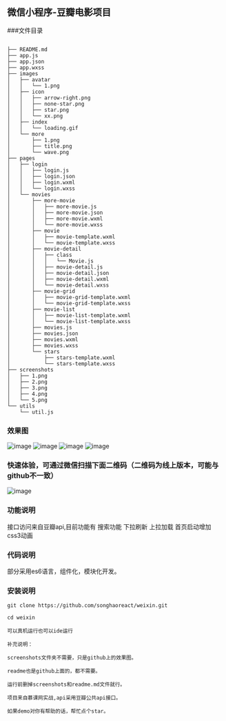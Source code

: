 ## 微信小程序-豆瓣电影项目
###文件目录

```

├── README.md
├── app.js
├── app.json
├── app.wxss
├── images
│   ├── avatar
│   │   └── 1.png
│   ├── icon
│   │   ├── arrow-right.png
│   │   ├── none-star.png
│   │   ├── star.png
│   │   └── xx.png
│   ├── index
│   │   └── loading.gif
│   └── more
│       ├── 1.png
│       ├── title.png
│       └── wave.png
├── pages
│   ├── login
│   │   ├── login.js
│   │   ├── login.json
│   │   ├── login.wxml
│   │   └── login.wxss
│   └── movies
│       ├── more-movie
│       │   ├── more-movie.js
│       │   ├── more-movie.json
│       │   ├── more-movie.wxml
│       │   └── more-movie.wxss
│       ├── movie
│       │   ├── movie-template.wxml
│       │   └── movie-template.wxss
│       ├── movie-detail
│       │   ├── class
│       │   │   └── Movie.js
│       │   ├── movie-detail.js
│       │   ├── movie-detail.json
│       │   ├── movie-detail.wxml
│       │   └── movie-detail.wxss
│       ├── movie-grid
│       │   ├── movie-grid-template.wxml
│       │   └── movie-grid-template.wxss
│       ├── movie-list
│       │   ├── movie-list-template.wxml
│       │   └── movie-list-template.wxss
│       ├── movies.js
│       ├── movies.json
│       ├── movies.wxml
│       ├── movies.wxss
│       └── stars
│           ├── stars-template.wxml
│           └── stars-template.wxss
├── screenshots
│   ├── 1.png
│   ├── 2.png
│   ├── 3.png
│   ├── 4.png
│   └── 5.png
└── utils
    └── util.js
```
### 效果图
![image](https://github.com/songhaoreact/weixin/blob/master/screenshots/1.png)
![image](https://github.com/songhaoreact/weixin/blob/master/screenshots/2.png)
![image](https://github.com/songhaoreact/weixin/blob/master/screenshots/3.png)
![image](https://github.com/songhaoreact/weixin/blob/master/screenshots/5.png)
### 快速体验，可通过微信扫描下面二维码（二维码为线上版本，可能与github不一致）
![image](https://github.com/songhaoreact/weixin/blob/master/screenshots/4.png)
### 功能说明
接口访问来自豆瓣api,目前功能有
搜索功能
下拉刷新
上拉加载
首页启动增加css3动画
### 代码说明
部分采用es6语言，组件化，模块化开发。
### 安装说明

```
git clone https://github.com/songhaoreact/weixin.git

cd weixin

可以真机运行也可以ide运行

补充说明：

screenshots文件夹不需要，只是github上的效果图。

readme也是github上面的，都不需要。

运行前删掉screenshots和readme.md文件就行。

项目来自慕课网实战,api采用豆瓣公共api接口。

如果demo对你有帮助的话，帮忙点个star。

```
